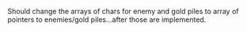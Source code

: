 Should change the arrays of chars for enemy and gold piles to array of pointers to enemies/gold piles...after those are implemented.